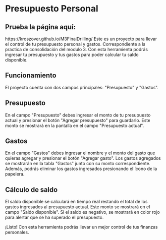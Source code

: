 <h1>Presupuesto Personal</h1>
<h2>Prueba la página aquí: </h2>
https://kroszover.github.io/M3FinalDrilling/
Este es un proyecto para llevar el control de tu presupuesto personal y gastos. Correspondiente a la practica de consolidación del modulo 3. Con esta herramienta podrás ingresar tu presupuesto y tus gastos para poder calcular tu saldo disponible.

<h2>Funcionamiento</h2>
El proyecto cuenta con dos campos principales: "Presupuesto" y "Gastos".

<h2>Presupuesto</h2>
En el campo "Presupuesto" debes ingresar el monto de tu presupuesto actual y presionar el botón "Agregar presupuesto" para guardarlo. Este monto se mostrará en la pantalla en el campo "Presupuesto actual".

<h2>Gastos</h2>
En el campo "Gastos" debes ingresar el nombre y el monto del gasto que quieras agregar y presionar el botón "Agregar gasto". Los gastos agregados se mostrarán en la tabla "Gastos" junto con su monto correspondiente. Además, podrás eliminar los gastos ingresados presionando el ícono de la papelera.

<h2>Cálculo de saldo</h2>
El saldo disponible se calculará en tiempo real restando el total de los gastos ingresados al presupuesto actual. Este monto se mostrará en el campo "Saldo disponible". Si el saldo es negativo, se mostrará en color rojo para alertar que se ha superado el presupuesto.

¡Listo! Con esta herramienta podrás llevar un mejor control de tus finanzas personales.
